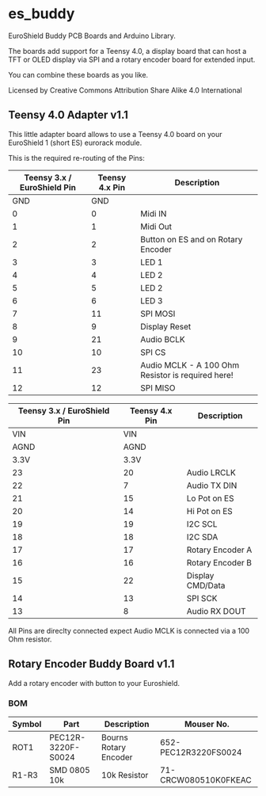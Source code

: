 # es_buddy

EuroShield Buddy PCB Boards and Arduino Library.

The boards add support for a Teensy 4.0, a display board that can host
a TFT or OLED display via SPI and a rotary encoder board for extended input.

You can combine these boards as you like.

Licensed by Creative Commons Attribution Share Alike 4.0 International

## Teensy 4.0 Adapter v1.1

This little adapter board allows to use a Teensy 4.0 board on your EuroShield 1 (short ES) eurorack module.

This is the required re-routing of the Pins:

| Teensy 3.x / EuroShield Pin | Teensy 4.x Pin | Description |
|-----------------------------|----------------|-------------|
| GND | GND | |
| 0 | 0 | Midi IN |
| 1 | 1 | Midi Out |
| 2 | 2 | Button on ES and on Rotary Encoder |
| 3 | 3 | LED 1 |
| 4 | 4 | LED 2 |
| 5 | 5 | LED 2 |
| 6 | 6 | LED 3 |
| 7 | 11 | SPI MOSI |
| 8 | 9 | Display Reset |
| 9 | 21 | Audio BCLK |
| 10 | 10 | SPI CS |
| 11 | 23 | Audio MCLK - A 100 Ohm Resistor is required here! |
| 12 | 12 | SPI MISO |

| Teensy 3.x / EuroShield Pin | Teensy 4.x Pin | Description |
|-----------------------------|----------------|-------------|
| VIN | VIN | |
| AGND | AGND | |
| 3.3V | 3.3V | |
| 23 | 20 | Audio LRCLK |
| 22 | 7 | Audio TX DIN |
| 21 | 15 | Lo Pot on ES |
| 20 | 14 | Hi Pot on ES |
| 19 | 19 | I2C SCL |
| 18 | 18 | I2C SDA |
| 17 | 17 | Rotary Encoder A |
| 16 | 16 | Rotary Encoder B |
| 15 | 22 | Display CMD/Data |
| 14 | 13 | SPI SCK |
| 13 | 8 | Audio RX DOUT |

All Pins are direclty connected expect Audio MCLK is connected via
a 100 Ohm resistor.

## Rotary Encoder Buddy Board v1.1

Add a rotary encoder with button to your Euroshield.

### BOM

| Symbol | Part | Description | Mouser No. |
|--------|------|-------------|------------|
| ROT1 | PEC12R-3220F-S0024 | Bourns Rotary Encoder | 652-PEC12R3220FS0024 |
| R1-R3 | SMD 0805 10k | 10k Resistor | 71-CRCW080510K0FKEAC |
